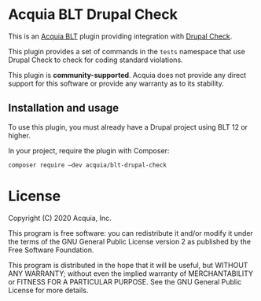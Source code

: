 Acquia BLT Drupal Check
====

This is an [Acquia BLT](https://github.com/acquia/blt) plugin providing integration with [Drupal Check](https://github.com/mglaman/drupal-check).

This plugin provides a set of commands in the `tests` namespace that use Drupal Check to check for coding standard violations.

This plugin is **community-supported**. Acquia does not provide any direct support for this software or provide any warranty as to its stability.

## Installation and usage

To use this plugin, you must already have a Drupal project using BLT 12 or higher.

In your project, require the plugin with Composer:

`composer require –dev acquia/blt-drupal-check`

# License

Copyright (C) 2020 Acquia, Inc.

This program is free software: you can redistribute it and/or modify it under the terms of the GNU General Public License version 2 as published by the Free Software Foundation.

This program is distributed in the hope that it will be useful, but WITHOUT ANY WARRANTY; without even the implied warranty of MERCHANTABILITY or FITNESS FOR A PARTICULAR PURPOSE.  See the GNU General Public License for more details.
